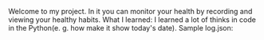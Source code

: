 Welcome to my project. In it you can monitor your health by recording and viewing your healthy habits. 
What I learned: I learned a lot of thinks in code in the Python(e. g. how make it show today's date).
Sample log.json: 
